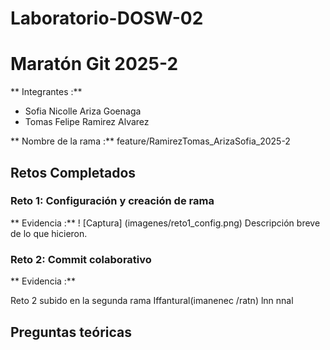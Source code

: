 # Laboratorio-DOSW-02

# Maratón Git 2025-2

** Integrantes :**
-  Sofia Nicolle Ariza Goenaga
-  Tomas Felipe Ramirez Alvarez

** Nombre de la rama :** feature/RamirezTomas_ArizaSofia_2025-2

## Retos Completados

### Reto 1: Configuración y creación de rama
** Evidencia :**
! [Captura] (imagenes/reto1_config.png)
Descripción breve de lo que hicieron.

### Reto 2: Commit colaborativo
** Evidencia :**

Reto 2 subido en la segunda rama
Iffantural(imanenec /ratn) lnn nnal

## Preguntas teóricas 